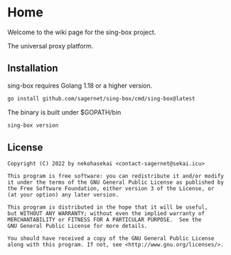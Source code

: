 # Home

Welcome to the wiki page for the sing-box project.

The universal proxy platform.

## Installation

sing-box requires Golang 1.18 or a higher version.

```bash
go install github.com/sagernet/sing-box/cmd/sing-box@latest
```

The binary is built under $GOPATH/bin

```bash
sing-box version
```

## License

```
Copyright (C) 2022 by nekohasekai <contact-sagernet@sekai.icu>

This program is free software: you can redistribute it and/or modify
it under the terms of the GNU General Public License as published by
the Free Software Foundation, either version 3 of the License, or
(at your option) any later version.

This program is distributed in the hope that it will be useful,
but WITHOUT ANY WARRANTY; without even the implied warranty of
MERCHANTABILITY or FITNESS FOR A PARTICULAR PURPOSE.  See the
GNU General Public License for more details.

You should have received a copy of the GNU General Public License
along with this program. If not, see <http://www.gnu.org/licenses/>.
```
